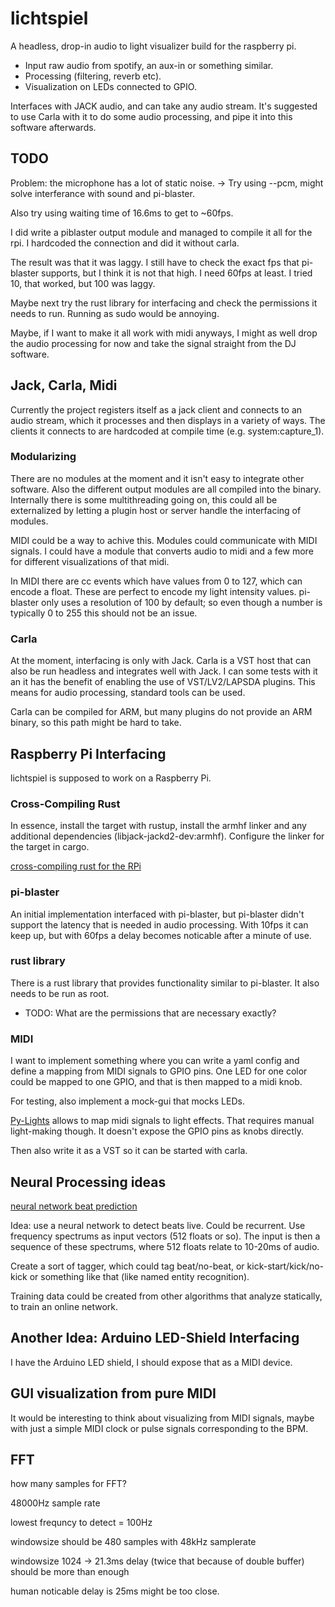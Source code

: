 # lichtspiel

A headless, drop-in audio to light visualizer build for the raspberry
pi.

- Input raw audio from spotify, an aux-in or something similar.
- Processing (filtering, reverb etc).
- Visualization on LEDs connected to GPIO.

Interfaces with JACK audio, and can take any audio stream.  It's
suggested to use Carla with it to do some audio processing, and pipe
it into this software afterwards.


## TODO

Problem: the microphone has a lot of static noise.
-> Try using --pcm, might solve interferance with sound and
pi-blaster.

Also try using waiting time of 16.6ms to get to ~60fps.

I did write a piblaster output module and managed to compile it all
for the rpi.  I hardcoded the connection and did it without carla.

The result was that it was laggy.  I still have to check the exact fps
that pi-blaster supports, but I think it is not that high.  I need
60fps at least.  I tried 10, that worked, but 100 was laggy.

Maybe next try the rust library for interfacing and check the
permissions it needs to run.  Running as sudo would be annoying.

Maybe, if I want to make it all work with midi anyways, I might as
well drop the audio processing for now and take the signal straight
from the DJ software.


## Jack, Carla, Midi

Currently the project registers itself as a jack client and connects
to an audio stream, which it processes and then displays in a variety
of ways.  The clients it connects to are hardcoded at compile time
(e.g. system:capture_1).

### Modularizing

There are no modules at the moment and it isn't easy to integrate
other software.  Also the different output modules are all compiled
into the binary.  Internally there is some multithreading going on,
this could all be externalized by letting a plugin host or server
handle the interfacing of modules.

MIDI could be a way to achive this.  Modules could communicate with
MIDI signals.  I could have a module that converts audio to midi and
a few more for different visualizations of that midi.

In MIDI there are cc events which have values from 0 to 127, which can
encode a float.  These are perfect to encode my light intensity
values.  pi-blaster only uses a resolution of 100 by default; so even
though a number is typically 0 to 255 this should not be an issue.

### Carla

At the moment, interfacing is only with Jack.  Carla is a VST host
that can also be run headless and integrates well with Jack.  I can
some tests with it an it has the benefit of enabling the use of
VST/LV2/LAPSDA plugins.  This means for audio processing, standard
tools can be used.

Carla can be compiled for ARM, but many plugins do not provide an ARM
binary, so this path might be hard to take.

## Raspberry Pi Interfacing

lichtspiel is supposed to work on a Raspberry Pi.

### Cross-Compiling Rust

In essence, install the target with rustup, install the armhf linker
and any additional dependencies (libjack-jackd2-dev:armhf).  Configure
the linker for the target in cargo.

[cross-compiling rust for the
RPi](https://hackernoon.com/compiling-rust-for-the-raspberry-pi-49fdcd7df658)

### pi-blaster

An initial implementation interfaced with pi-blaster, but pi-blaster
didn't support the latency that is needed in audio processing.  With
10fps it can keep up, but with 60fps a delay becomes noticable after a
minute of use.

### rust library

There is a rust library that provides functionality similar to
pi-blaster.  It also needs to be run as root.
- TODO: What are the permissions that are necessary exactly?

### MIDI

I want to implement something where you can write a yaml config and
define a mapping from MIDI signals to GPIO pins.  One LED for one
color could be mapped to one GPIO, and that is then mapped to a midi
knob.

For testing, also implement a mock-gui that mocks LEDs.

[Py-Lights](https://github.com/aaron64/py-lights) allows to map midi
signals to light effects.  That requires manual light-making though.
It doesn't expose the GPIO pins as knobs directly.

Then also write it as a VST so it can be started with carla.

## Neural Processing ideas

[neural network beat
prediction](https://nlml.github.io/neural-networks/detecting-bpm-neural-networks/)

Idea: use a neural network to detect beats live.  Could be recurrent.
Use frequency spectrums as input vectors (512 floats or so).  The
input is then a sequence of these spectrums, where 512 floats relate
to 10-20ms of audio.

Create a sort of tagger, which could tag beat/no-beat, or
kick-start/kick/no-kick or something like that (like named entity
recognition).

Training data could be created from other algorithms that analyze
statically, to train an online network.

## Another Idea: Arduino LED-Shield Interfacing

I have the Arduino LED shield, I should expose that as a MIDI device.


## GUI visualization from pure MIDI

It would be interesting to think about visualizing from MIDI signals,
maybe with just a simple MIDI clock or pulse signals corresponding to
the BPM.


## FFT

how many samples for FFT?

48000Hz sample rate

lowest frequncy to detect = 100Hz

windowsize should be 480 samples with 48kHz samplerate

windowsize 1024 -> 21.3ms delay  (twice that because of double buffer)
should be more than enough

human noticable delay is 25ms  might be too close.



